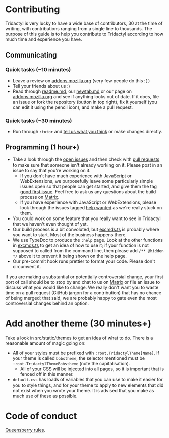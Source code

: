 # Contributing

Tridactyl is very lucky to have a wide base of contributors, 30 at the time of writing, with contributions ranging from a single line to thousands. The purpose of this guide is to help you contribute to Tridactyl according to how much time and experience you have.

## Communicating

### Quick tasks (~10 minutes)

- Leave a review on [addons.mozilla.org][amoreviews] (very few people do this :( )
- Tell your friends about us :)
- Read through [readme.md][readme], our [newtab.md][newtab] or our page on [addons.mozilla.org][amo] and see if anything looks out of date. If it does, file an issue or fork the repository (button in top right), fix it yourself (you can edit it using the pencil icon), and make a pull request.

### Quick tasks (~30 minutes)

- Run through `:tutor` and [tell us what you think][tutor] or make changes directly.

## Programming (1 hour+)

- Take a look through the [open issues][issues] and then check with [pull requests][prs] to make sure that someone isn't already working on it. Please post in an issue to say that you're working on it.
    - If you don't have much experience with JavaScript or WebExtensions, we purposefully leave some particularly simple issues open so that people can get started, and give them the tag [good first issue][easyissues]. Feel free to ask us any questions about the build process on [Matrix][Matrix].
    - If you have experience with JavaScript or WebExtensions, please look through the issues tagged [help wanted][helpus] as we're really stuck on them.
- You could work on some feature that you really want to see in Tridactyl that we haven't even thought of yet.
- Our build process is a bit convoluted, but [excmds.ts][excmds] is probably where you want to start. Most of the business happens there.
- We use TypeDoc to produce the `:help` page. Look at the other functions in [excmds.ts][excmds] to get an idea of how to use it; if your function is not supposed to called from the command line, then please add `/** @hidden */` above it to prevent it being shown on the help page.
- Our pre-commit hook runs prettier to format your code. Please don't circumvent it.

If you are making a substantial or potentially controversial change, your first port of call should be to stop by and chat to us on [Matrix][Matrix] or file an issue to discuss what you would like to change. We really don't want you to waste time on a pull request (GitHub jargon for a contribution) that has no chance of being merged; that said, we are probably happy to gate even the most controversial changes behind an option. 

# Add another theme (30 minutes+)

Take a look in src/static/themes to get an idea of what to do. There is a reasonable amount of magic going on:

- All of your styles must be prefixed with `:root.TridactylTheme[Name]`. If your theme is called `bobstheme`, the selector mentioned must be `:root.TridactylThemeBobstheme` (note the capitalisation).
    - All of your CSS will be injected into all pages, so it is important that is fenced off in this manner.
- `default.css` has loads of variables that you can use to make it easier for you to style things, and for your theme to apply to new elements that did not exist when you wrote your theme. It is advised that you make as much use of these as possible.


# Code of conduct

[Queensberry rules](https://en.oxforddictionaries.com/definition/queensberry_rules).



[Matrix]: https://riot.im/app/#/room/#tridactyl:matrix.org
[issues]: https://github.com/cmcaine/tridactyl/issues?utf8=%E2%9C%93&q=is%3Aissue+is%3Aopen+
[easyissues]: https://github.com/cmcaine/tridactyl/issues?q=is%3Aissue+is%3Aopen+label%3A%22good+first+issue%22
[helpus]: https://github.com/cmcaine/tridactyl/issues?q=is%3Aissue+is%3Aopen+label%3A%22help+wanted%22
[prs]: https://github.com/cmcaine/tridactyl/pulls
[readme]: https://github.com/cmcaine/tridactyl/blob/master/readme.md
[amo]: https://addons.mozilla.org/en-US/firefox/addon/tridactyl-vim/
[amoreviews]: https://addons.mozilla.org/en-US/firefox/addon/tridactyl-vim/reviews/
[newtab]: https://github.com/cmcaine/tridactyl/blob/master/src/static/newtab.md
[tutor]: https://github.com/cmcaine/tridactyl/issues/380
[excmds]: https://github.com/cmcaine/tridactyl/blob/master/src/excmds.ts
